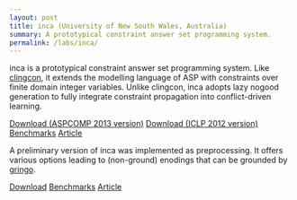 ```yaml
---
layout: post
title: inca (University of New South Wales, Australia)
summary: A prototypical constraint answer set programming system.
permalink: /labs/inca/
---
```

inca is a prototypical constraint answer set programming system.
Like [clingcon](/clingcon/), it extends the modelling language of ASP with constraints over finite domain integer variables.
Unlike clingcon, inca adopts lazy nogood generation to fully integrate constraint propagation into conflict-driven learning.

[Download (ASPCOMP 2013 version)](/files/inca-ASPCOMP2013-src.tar.gz)
[Download (ICLP 2012 version)](/files/inca-ICLP2012-src.tar.gz)
[Benchmarks](/files/inca-ICLP2012-benchmarks.tar.gz)
[Article](http://drops.dagstuhl.de/opus/volltexte/2012/3621/pdf/19.pdf)

A preliminary version of inca was implemented as preprocessing.
It offers various options leading to (non-ground) enodings that can be grounded by [gringo](/clingo/).

[Download](/files/inca.tar.gz)
[Benchmarks](/files/inca_benchmarks.tar.gz)
[Article](http://www.cse.unsw.edu.au/~tw/dwtplp10.pdf)

